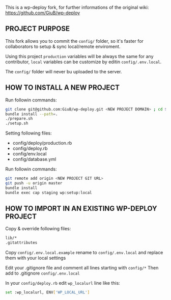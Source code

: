 This is a wp-deploy fork, for further informations of the original wiki:
https://github.com/GiuB/wp-deploy

## PROJECT PURPOSE

This fork allows you to commit the `config/` folder, so it's faster for collaborators to setup & sync local/remote enviroment.

Using this project `production` variables will be always the same for any contributor, `local` variables can be customize by editin `config/.env.local`.

The `config/` folder will never bu uploaded to the server.

## HOW TO INSTALL A NEW PROJECT

Run followin commands:

```bash
git clone git@github.com:GiuB/wp-deploy.git <NEW PROJECT DOMAIN> ; cd $_
bundle install --path=.
./prepare.sh
./setup.sh
```

Setting following files:
- config/deploy/production.rb
- config/deploy.rb
- config/env.local
- config/database.yml

Run followin commands:
```bash
git remote add origin <NEW PROJECT GIT URL>
git push -u origin master
bundle install
bundle exec cap staging wp:setup:local
```

## HOW TO IMPORT IN AN EXISTING WP-DEPLOY PROJECT

Copy & override following files:
```bash
lib/*
.gitattributes
```

Copy `config/.env.local.example` rename to `config/.env.local` and replace them with your local settings

Edit your .gitignore file and comment all lines starting with `config/*`
Then add to .gitignore `config/.env.local`

In your `config/deploy.rb` edit `wp_localurl` line like this:
```bash
set :wp_localurl, ENV['WP_LOCAL_URL']
```
